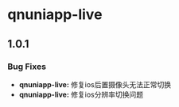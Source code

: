 # qnuniapp-live

## 1.0.1

### Bug Fixes

* **qnuniapp-live:** 修复ios后置摄像头无法正常切换
* **qnuniapp-live:** 修复ios分辨率切换问题
